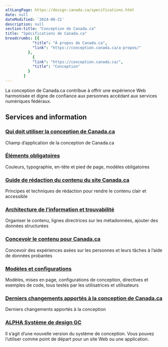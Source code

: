 ```yaml
---
altLangPage: https://design.canada.ca/specifications.html
date: null
dateModified: '2024-08-21'
description: null
section-title: "Conception de Canada.ca"
title: "Spécifications de Canada.ca"
breadcrumbs: [{
            "title": "À propos de Canada.ca",
            "link": "https://conception.canada.ca/a-propos/"
          },
            {
            "link": "https://conception.canada.ca/",
            "title": "Conception"
          }
        ]
---
```


<p>
 La conception de Canada.ca contribue à offrir une expérience Web harmonisée et digne de confiance aux personnes accédant aux services numériques fédéraux.
</p>
 <section>
  <div class="row">
   <h2 class="wb-inv">
    Services and information
   </h2>
   <section class="wb-eqht gc-drmt">
    <div class="col-md-4">
     <section>
      <h3 class="h5">
       <a href="./specifications/utilisation-concept-canadaca.html">
        Qui doit utiliser la conception de Canada.ca
       </a>
      </h3>
      <p>
       Champ d’application de la conception de Canada.ca
      </p>
     </section>
    </div>
    <div class="col-md-4">
     <section>
      <h3 class="h5">
       <a href="./specifications/elements-obligatoires.html">
        Éléments obligatoires
       </a>
      </h3>
      <p>
       Couleurs, typographie, en-tête et pied de page, modèles obligatoires
      </p>
     </section>
    </div>
    <div class="col-md-4">
     <section>
      <h3 class="h5">
       <a href="./guide-redaction/index.html">
        Guide de rédaction du contenu du site Canada.ca
       </a>
      </h3>
      <p>
       Principes et techniques de rédaction pour rendre le contenu clair et accessible
      </p>
     </section>
    </div>
    <div class="col-md-4">
     <section>
      <h3 class="h5">
       <a href="./specifications/information-trouvabilite.html">
        Architecture de l’information et trouvabilité
       </a>
      </h3>
      <p>
       Organiser le contenu, lignes directrices sur les métadonnées, ajouter des données structurées
      </p>
     </section>
    </div>
    <div class="col-md-4">
     <section>
      <h3 class="h5">
       <a href="./specifications/concevoir-contenu.html">
        Concevoir le contenu pour Canada.ca
       </a>
      </h3>
      <p>
       Concevoir des expériences axées sur les personnes et leurs tâches à l’aide de données probantes
      </p>
     </section>
    </div>
   <div class="col-md-4">
     <section>
      <h3 class="h5">
       <a href="./bibliotheque-modeles.html">
        Modèles et configurations
       </a>
      </h3>
      <p>
       Modèles, mises en page, configurations de conception, directives et exemples de code, tous testés par les utilisatrices et utilisateurs
      </p>
     </section>
    </div>
    <div class="col-md-4">
      <section>
        <h3 class="h5">
        <a href="./a-propos/derniers-changements.html">
          Derniers changements apportés à la conception de Canada.ca
        </a>
        </h3>
        <p>
        Derniers changements apportés à la conception
        </p>
      </section>
    </div>
    <div class="col-md-4">
      <section>
        <h3 class="h5">
        <a href="https://systeme-design.alpha.canada.ca/fr/"><span class="label label-info">ALPHA</span> Système de design GC</a>
        </h3>
        <p>
        Il s’agit d’une nouvelle version du système de conception. Vous pouvez l’utiliser comme point de départ pour un site Web ou une application.
        </p>
      </section>
    </div>
</section>
</div>
</section>
<div class="clearfix"></div>
